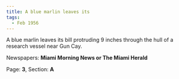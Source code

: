 ```yaml
---  
title: A blue marlin leaves its  
tags:  
  - Feb 1956  
---  
```

  
A blue marlin leaves its bill protruding 9 inches through the hull of a research vessel near Gun Cay.  
  
Newspapers: **Miami Morning News or The Miami Herald**  
  
Page: **3**, Section: **A** 
